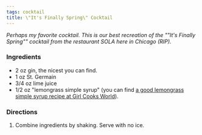 ```yaml
---
tags: cocktail
title: \"It's Finally Spring\" Cocktail
---
```


_Perhaps my favorite cocktail. This is our best recreation of the ""It's Finally Spring"" cocktail from the restaurant SOLA here in Chicago (RIP)._

### Ingredients
* 2 oz gin, the nicest you can find.
* 1 oz St. Germain
* 3/4 oz lime juice
* 1/2 oz "lemongrass simple syrup" (you can find [a good lemongrass simple syrup recipe at Girl Cooks World](http://www.girlcooksworld.com/2013/10/ginger-and-lemongrass-syrup.html)).

### Directions
1. Combine ingredients by shaking. Serve with no ice.